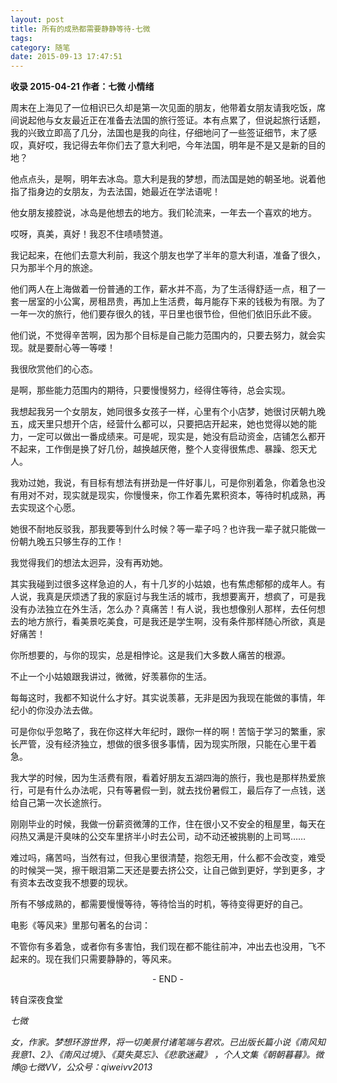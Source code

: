 ```yaml
---
layout: post
title: 所有的成熟都需要静静等待-七微
tags: 
category: 随笔
date: 2015-09-13 17:47:51
---
```


**收录 2015-04-21 作者：七微 小情绪**

周末在上海见了一位相识已久却是第一次见面的朋友，他带着女朋友请我吃饭，席间说起他与女友最近正在准备去法国的旅行签证。本有点累了，但说起旅行话题，我的兴致立即高了几分，法国也是我的向往，仔细地问了一些签证细节，末了感叹，真好哎，我记得去年你们去了意大利吧，今年法国，明年是不是又是新的目的地？

他点点头，是啊，明年去冰岛。意大利是我的梦想，而法国是她的朝圣地。说着他指了指身边的女朋友，为去法国，她最近在学法语呢！

他女朋友接腔说，冰岛是他想去的地方。我们轮流来，一年去一个喜欢的地方。

哎呀，真美，真好！我忍不住啧啧赞道。

我记起来，在他们去意大利前，我这个朋友也学了半年的意大利语，准备了很久，只为那半个月的旅途。

他们两人在上海做着一份普通的工作，薪水并不高，为了生活得舒适一点，租了一套一居室的小公寓，房租昂贵，再加上生活费，每月能存下来的钱极为有限。为了一年一次的旅行，他们要存很久的钱，平日里也很节俭，但他们依旧乐此不疲。

他们说，不觉得辛苦啊，因为那个目标是自己能力范围内的，只要去努力，就会实现。就是要耐心等一等喽！

我很欣赏他们的心态。

是啊，那些能力范围内的期待，只要慢慢努力，经得住等待，总会实现。

我想起我另一个女朋友，她同很多女孩子一样，心里有个小店梦，她很讨厌朝九晚五，成天里只想开个店，经营什么都可以，只要把店开起来，她也觉得以她的能力，一定可以做出一番成绩来。可是呢，现实是，她没有启动资金，店铺怎么都开不起来，工作倒是换了好几份，越换越厌倦，整个人变得很焦虑、暴躁、怨天尤人。

我劝过她，我说，有目标有想法有拼劲是一件好事儿，可是你别着急，你着急也没有用对不对，现实就是现实，你慢慢来，你工作着先累积资本，等待时机成熟，再去实现这个心愿。

她很不耐地反驳我，那我要等到什么时候？等一辈子吗？也许我一辈子就只能做一份朝九晚五只够生存的工作！

我觉得我们的想法太迥异，没有再劝她。

其实我碰到过很多这样急迫的人，有十几岁的小姑娘，也有焦虑郁郁的成年人。有人说，我真是厌烦透了我的家庭讨与我生活的城市，我想要离开，想疯了，可是我没有办法独立在外生活，怎么办？真痛苦！有人说，我也想像别人那样，去任何想去的地方旅行，看美景吃美食，可是我还是学生啊，没有条件那样随心所欲，真是好痛苦！

你所想要的，与你的现实，总是相悖论。这是我们大多数人痛苦的根源。

不止一个小姑娘跟我讲过，微微，好羡慕你的生活。

每每这时，我都不知说什么才好。其实说羡慕，无非是因为我现在能做的事情，年纪小的你没办法去做。

可是你似乎忽略了，我在你这样大年纪时，跟你一样的啊！苦恼于学习的繁重，家长严管，没有经济独立，想做的很多很多事情，因为现实所限，只能在心里干着急。

我大学的时候，因为生活费有限，看着好朋友五湖四海的旅行，我也是那样热爱旅行，可是有什么办法呢，只有等暑假一到，就去找份暑假工，最后存了一点钱，送给自己第一次长途旅行。

刚刚毕业的时候，我做一份薪资微薄的工作，住在很小又不安全的租屋里，每天在闷热又满是汗臭味的公交车里挤半小时去公司，动不动还被挑剔的上司骂……

难过吗，痛苦吗，当然有过，但我心里很清楚，抱怨无用，什么都不会改变，难受的时候哭一哭，擦干眼泪第二天还是要去挤公交，让自己做到更好，学到更多，才有资本去改变我不想要的现状。

所有不够成熟的，都需要慢慢等待，等待恰当的时机，等待变得更好的自己。

电影《等风来》里那句著名的台词：

不管你有多着急，或者你有多害怕，我们现在都不能往前冲，冲出去也没用，飞不起来的。现在我们只需要静静的，等风来。

<center>- END -</center>

转自深夜食堂

_七微_

_女，作家。梦想环游世界，将一切美景付诸笔端与君欢。已出版长篇小说《南风知我意1、2》、《南风过境》、《莫失莫忘》、《悲歌迷藏》 ，个人文集《朝朝暮暮》。微博@七微VV，公众号：qiweivv2013_